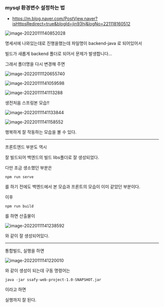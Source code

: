### mysql 환경변수 설정하는 법

- https://m.blog.naver.com/PostView.naver?isHttpsRedirect=true&blogId=jin93hj&logNo=221118160512



![image-20220111140852028](C:\Users\multicampus\AppData\Roaming\Typora\typora-user-images\image-20220111140852028.png)

명세서에 나와있는데로 진행을했는데 파일명이 backend-java 로 되어있어서

빌드가 새롭게 backend 폴더로 되어서 문제가 발생합니다...

그래서 폴더명을 다시 변경해 주면

![image-20220111120655740](C:\Users\multicampus\AppData\Roaming\Typora\typora-user-images\image-20220111120655740.png)

![image-20220111141059598](C:\Users\multicampus\AppData\Roaming\Typora\typora-user-images\image-20220111141059598.png)

![image-20220111141113288](C:\Users\multicampus\AppData\Roaming\Typora\typora-user-images\image-20220111141113288.png)

생전처음 스프링본 모습!!

![image-20220111141133844](C:\Users\multicampus\AppData\Roaming\Typora\typora-user-images\image-20220111141133844.png)

![image-20220111141158552](C:\Users\multicampus\AppData\Roaming\Typora\typora-user-images\image-20220111141158552.png)

행복하게 잘 작동하는 모습을 볼 수 있다.

---

프론트엔드 부분도 역시



잘 빌드되어 백엔드의 빌드 libs폴더로 잘 생성되었다.

다만 조금 생소했던 부분은

```
npm run serve 
```

를 하기 전에도 백엔드에서 본 모습과 프론트의 모습이 이미 같았던 부분이다.

이후

```
npm run build
```

를 하면 산출물이 

![image-20220111141238592](C:\Users\multicampus\AppData\Roaming\Typora\typora-user-images\image-20220111141238592.png)

와 같이 잘 생성되어있다.

---

통합빌드, 실행을 하면

![image-20220111141220010](C:\Users\multicampus\AppData\Roaming\Typora\typora-user-images\image-20220111141220010.png)

와 같이 생성이 되는데 구동 명령어는 

```
java -jar ssafy-web-project-1.0-SNAPSHOT.jar
```

이라고 하면 

실행까지 잘 된다.